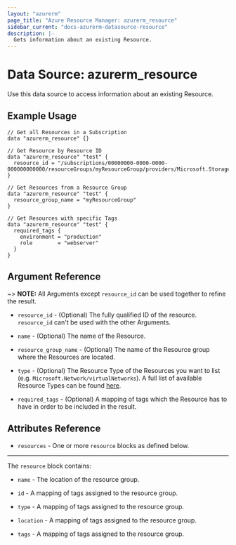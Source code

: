 ```yaml
---
layout: "azurerm"
page_title: "Azure Resource Manager: azurerm_resource"
sidebar_current: "docs-azurerm-datasource-resource"
description: |-
  Gets information about an existing Resource.
---
```


# Data Source: azurerm_resource

Use this data source to access information about an existing Resource.

## Example Usage

```hcl
// Get all Resources in a Subscription
data "azurerm_resource" {}

// Get Resource by Resource ID
data "azurerm_resource" "test" {
  resource_id = "/subscriptions/00000000-0000-0000-000000000000/resourceGroups/myResourceGroup/providers/Microsoft.Storage/storageAccounts/myStorageAcc"
}

// Get Resources from a Resource Group
data "azurerm_resource" "test" {
  resource_group_name = "myResourceGroup"
}

// Get Resources with specific Tags
data "azurerm_resource" "test" {
  required_tags {
    environment = "production"
    role        = "webserver"
  }
}
```

## Argument Reference

~> **NOTE:** All Arguments except `resource_id` can be used together to refine the result.

* `resource_id` - (Optional) The fully qualified ID of the resource. `resource_id` can't be used with the other Arguments.

* `name` - (Optional) The name of the Resource.

* `resource_group_name` - (Optional) The name of the Resource group where the Resources are located.

* `type` - (Optional) The Resource Type of the Resources you want to list (e.g. `Microsoft.Network/virtualNetworks`). A full list of available Resource Types can be found [here](https://docs.microsoft.com/en-us/azure/azure-resource-manager/azure-services-resource-providers).

* `required_tags` - (Optional) A mapping of tags which the Resource has to have in order to be included in the result.

## Attributes Reference

* `resources` - One or more `resource` blocks as defined below.

---

The `resource` block contains:

* `name` - The location of the resource group.

* `id` - A mapping of tags assigned to the resource group.

* `type` - A mapping of tags assigned to the resource group.

* `location` - A mapping of tags assigned to the resource group.

* `tags` - A mapping of tags assigned to the resource group.
